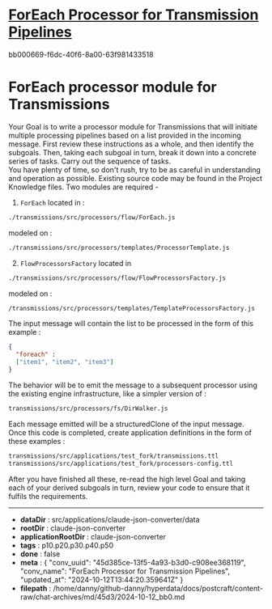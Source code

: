 # [ForEach Processor for Transmission Pipelines](https://claude.ai/chat/45d385ce-13f5-4a93-b3d0-c908ee368119)

bb000669-f6dc-40f6-8a00-63f981433518

# ForEach processor module for Transmissions
Your Goal is to write a processor module for Transmissions that will initiate multiple processing pipelines based on a list provided in the incoming message. First review these instructions as a whole, and then identify the subgoals. Then, taking each subgoal in turn, break it down into a concrete series of tasks. Carry out the sequence of tasks.  
You have plenty of time, so don't rush, try to be as careful in understanding and operation as possible.
Existing source code may be found in the Project Knowledge files.
Two modules are required -
1. `ForEach` located in :
```sh
./transmissions/src/processors/flow/ForEach.js
```
modeled on :
```sh
./transmissions/src/processors/templates/ProcessorTemplate.js
```
2. `FlowProcessorsFactory` located in
``` sh
./transmissions/src/processors/flow/FlowProcessorsFactory.js
```
modeled on :
```sh
/transmissions/src/processors/templates/TemplateProcessorsFactory.js
```
The input message will contain the list to be processed in the form of this example :
```json
{
  "foreach" :
  ["item1", "item2", "item3"]
}
```
The behavior will be to emit the message to a subsequent processor using the existing engine infrastructure, like a simpler version of :
```sh
transmissions/src/processors/fs/DirWalker.js
```
Each message emitted will be a structuredClone of the input message.  
Once this code is completed, create application definitions in the form of these examples :
```sh
transmissions/src/applications/test_fork/transmissions.ttl
transmissions/src/applications/test_fork/processors-config.ttl
```
After you have finished all these, re-read the high level Goal and taking each of your derived subgoals in turn, review your code to ensure that it fulfils the requirements.

---

* **dataDir** : src/applications/claude-json-converter/data
* **rootDir** : claude-json-converter
* **applicationRootDir** : claude-json-converter
* **tags** : p10.p20.p30.p40.p50
* **done** : false
* **meta** : {
  "conv_uuid": "45d385ce-13f5-4a93-b3d0-c908ee368119",
  "conv_name": "ForEach Processor for Transmission Pipelines",
  "updated_at": "2024-10-12T13:44:20.359641Z"
}
* **filepath** : /home/danny/github-danny/hyperdata/docs/postcraft/content-raw/chat-archives/md/45d3/2024-10-12_bb0.md